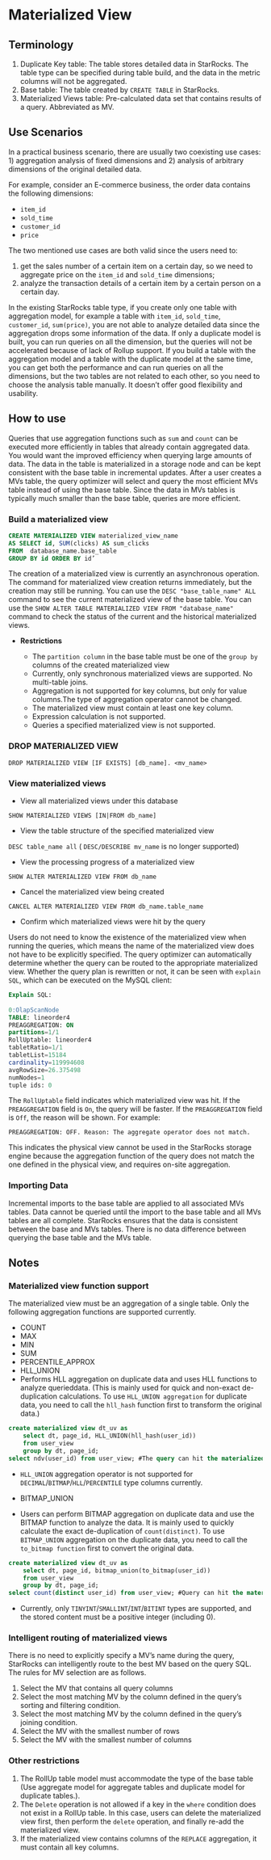# Materialized View

## Terminology

1. Duplicate Key table: The table stores detailed data in StarRocks. The table type can be specified during table build, and the data in the metric columns will not be aggregated.
2. Base table: The table created by `CREATE TABLE` in StarRocks.
3. Materialized Views table: Pre-calculated data set that contains results of a query. Abbreviated as MV.

## Use Scenarios

In a practical business scenario, there are usually two coexisting use cases: 1) aggregation analysis of fixed dimensions and 2) analysis of arbitrary dimensions of the original detailed data.

For example, consider an E-commerce business, the order data contains the following dimensions:

* `item_id`
* `sold_time`
* `customer_id`
* `price`

The two mentioned use cases are both valid since the users need to:

1. get the sales number of a certain item on a certain day, so we need to aggregate price on the `item_id` and `sold_time` dimensions;
2. analyze the transaction details of a certain item by a certain person on a certain day.

In the existing StarRocks table type, if you create only one table with aggregation model, for example a table with `item_id`, `sold_time`, `customer_id`, `sum(price)`, you are not able to analyze detailed data since the aggregation drops some information of the data. If only a duplicate model is built, you can run queries on all the dimension, but the queries will not be accelerated because of lack of Rollup support. If you build a table with the aggregation model and a table with the duplicate model at the same time, you can get both the performance and can run queries on all the dimensions, but the two tables are not related to each other, so you need to choose the analysis table manually. It doesn’t offer good flexibility and usability.

## How to use

Queries that use aggregation functions such as `sum` and `count` can be executed more efficiently in tables that already contain aggregated data. You would want the improved efficiency when querying large amounts of data. The data in the table is materialized in a storage node and can be kept consistent with the base table in incremental updates. After a user creates a MVs table, the query optimizer will select and query the most efficient MVs table instead of using the base table. Since the data in MVs tables is typically much smaller than the base table, queries are more efficient.

### **Build a materialized view**

~~~sql
CREATE MATERIALIZED VIEW materialized_view_name
AS SELECT id, SUM(clicks) AS sum_clicks
FROM  database_name.base_table
GROUP BY id ORDER BY id’
~~~

The creation of a materialized view is currently an asynchronous operation. The command for materialized view creation returns immediately, but the creation may still be running. You can use the `DESC "base_table_name" ALL` command to see the current materialized view of the base table. You can use the `SHOW ALTER TABLE MATERIALIZED VIEW FROM "database_name"` command to check the status of the current and the historical materialized views.

* **Restrictions**

  * The `partition column` in the base table must be one of  the `group by` columns of the created materialized view
  * Currently, only synchronous materialized views are supported. No multi-table joins.
  * Aggregation is not supported for key columns, but only for value columns.The type of aggregation operator cannot be changed.
  * The materialized view must contain at least one key column.
  * Expression calculation is not supported.
  * Queries a specified materialized view is not supported.

### **DROP MATERIALIZED VIEW**

`DROP MATERIALIZED VIEW [IF EXISTS] [db_name]. <mv_name>`

### **View materialized views**

* View all materialized views under this database

`SHOW MATERIALIZED VIEWS [IN|FROM db_name]`

* View the table structure of the specified materialized view

`DESC table_name all`
( `DESC/DESCRIBE mv_name` is no longer supported)

* View the processing progress of a materialized view

`SHOW ALTER MATERIALIZED VIEW FROM db_name`

* Cancel the materialized view being created

`CANCEL ALTER MATERIALIZED VIEW FROM db_name.table_name`

* Confirm which materialized views were hit by the query

Users do not need to know the existence of the materialized view when running the queries, which means the name of the materialized view does not have to be explicitly specified. The query optimizer can automatically determine whether the query can be routed to the appropriate materialized view. Whether the query plan is rewritten or not, it can be seen with `explain SQL`, which can be executed on the MySQL client:

~~~SQL
Explain SQL:
 
0:OlapScanNode
TABLE: lineorder4
PREAGGREGATION: ON
partitions=1/1
RollUptable: lineorder4
tabletRatio=1/1
tabletList=15184
cardinality=119994608
avgRowSize=26.375498
numNodes=1
tuple ids: 0
~~~

The `RollUptable` field indicates which materialized view was hit. If the `PREAGGREGATION` field is `On`, the query will be faster. If the `PREAGGREGATION` field is `Off`, the reason will be shown. For example:

~~~ TEXT
PREAGGREGATION: OFF. Reason: The aggregate operator does not match.
~~~

This indicates the physical view cannot be used in the StarRocks storage engine because the aggregation function of the query does not match the one defined in the physical view, and requires on-site aggregation.

### **Importing Data**

Incremental imports to the base table are applied to all associated MVs tables. Data cannot be queried until the import to the base table and all MVs tables are all complete. StarRocks ensures that the data is consistent between the base and MVs tables. There is no data difference between querying the base table and the MVs table.

## Notes

### **Materialized view function support**

The materialized view must be an aggregation of a single table. Only the following aggregation functions are supported currently.

* COUNT
* MAX
* MIN
* SUM
* PERCENTILE_APPROX
* HLL_UNION
* Performs HLL aggregation on duplicate data and uses HLL functions to analyze querieddata. (This is mainly used for quick and non-exact de-duplication calculations. To use `HLL_UNION aggregation` for duplicate data, you need to call the `hll_hash` function first to transform the original data.)

~~~SQL
create materialized view dt_uv as
    select dt, page_id, HLL_UNION(hll_hash(user_id))
    from user_view
    group by dt, page_id;
select ndv(user_id) from user_view; #The query can hit the materialized view
~~~

* `HLL_UNION` aggregation operator is not supported for `DECIMAL`/`BITMAP`/`HLL`/`PERCENTILE` type columns currently.

* BITMAP_UNION

* Users can perform BITMAP aggregation on duplicate data and use the BITMAP function to analyze the data. It is mainly used to quickly calculate the exact de-duplication of `count(distinct)`. To use `BITMAP_UNION` aggregation on the duplicate data, you need to call the `to_bitmap function` first to convert the original data.

~~~SQL
create materialized view dt_uv as
    select dt, page_id, bitmap_union(to_bitmap(user_id))
    from user_view
    group by dt, page_id;
select count(distinct user_id) from user_view; #Query can hit the materialized view
~~~

* Currently, only `TINYINT`/`SMALLINT`/`INT`/`BITINT` types are supported, and the stored content must be a positive integer (including 0).

### **Intelligent routing of materialized views**

There is no need to explicitly specify a MV’s name during the query, StarRocks can intelligently route to the best MV based on the query SQL. The rules for MV selection are as follows.

1. Select the MV that contains all query columns
2. Select the most matching MV by the column defined in the query’s sorting and filtering condition.
3. Select the most matching MV by the column defined in the query’s joining condition.
4. Select the MV with the smallest number of rows
5. Select the MV with the smallest number of columns

### **Other restrictions**

1. The RollUp table model must accommodate the type of the base table (Use aggregate model for aggregate tables and duplicate model for duplicate tables.).
2. The `Delete` operation is not allowed if a key in the `where` condition does not exist in a RollUp table. In this case, users can delete the materialized view first, then perform the `delete` operation, and finally re-add the materialized view.
3. If the materialized view contains columns of the `REPLACE` aggregation, it must contain all key columns.
